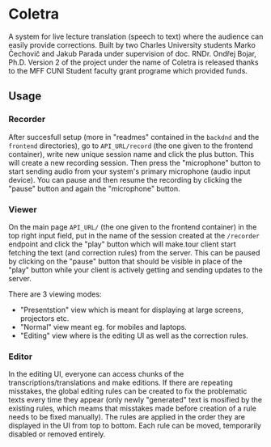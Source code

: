 # Coletra
A system for live lecture translation (speech to text) where the audience can easily provide corrections. Built by two Charles University students Marko Čechovič and Jakub Parada under supervision of doc. RNDr. Ondřej Bojar, Ph.D. Version 2 of the project under the name of Coletra is released thanks to the MFF CUNI Student faculty grant programe which provided funds.

## Usage

### Recorder
After succesfull setup (more in "readmes" contained in the `backdnd` and the `frontend` directories), go to `API_URL/record` (the one given to the frontend container), write new unique session name and click the plus button. This will create a new recording session. Then press the "microphone" button to start sending audio from your system's primary microphone (audio input device). You can pause and then resume the recording by clicking the "pause" button and again the "microphone" button.

### Viewer
On the main page `API_URL/` (the one given to the frontend container) in the top right input field, put in the name of the session created at the `/recorder` endpoint and click the "play" button which will make.tour client start fetching the text (and correction rules) from the server. This can be paused by clicking on the "pause" button that should be visible in place of the "play" button while your client is actively getting and sending updates to the server.

There are 3 viewing modes:
- "Presentstion" view which is meant for displaying at large screens, projectors etc.
- "Normal" view meant eg. for mobiles and laptops.
- "Editing" view where is the editing UI as well as the correction rules.

### Editor
In the editing UI, everyone can access chunks of the transcriptions/translations and make editions. If there are repeating misstakes, the global editing rules can be created to fix the problematic texts every time they appear (only newly "generated" text is mosified by the existing rules, which meams that misstakes made before creation of a rule needs to be fixed manually). The rules are applied in the order they are displayed in the UI from top to bottom. Each rule can be moved, temporarily disabled or removed entirely.
